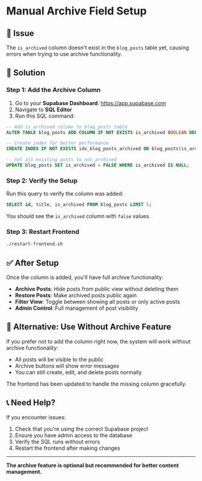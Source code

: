 # Manual Archive Field Setup

## 🎯 Issue
The `is_archived` column doesn't exist in the `blog_posts` table yet, causing errors when trying to use archive functionality.

## 🔧 Solution

### Step 1: Add the Archive Column
1. Go to your **Supabase Dashboard**: https://app.supabase.com
2. Navigate to **SQL Editor**
3. Run this SQL command:

```sql
-- Add is_archived column to blog_posts table
ALTER TABLE blog_posts ADD COLUMN IF NOT EXISTS is_archived BOOLEAN DEFAULT FALSE;

-- Create index for better performance
CREATE INDEX IF NOT EXISTS idx_blog_posts_archived ON blog_posts(is_archived);

-- Set all existing posts to not archived
UPDATE blog_posts SET is_archived = FALSE WHERE is_archived IS NULL;
```

### Step 2: Verify the Setup
Run this query to verify the column was added:

```sql
SELECT id, title, is_archived FROM blog_posts LIMIT 5;
```

You should see the `is_archived` column with `false` values.

### Step 3: Restart Frontend
```bash
./restart-frontend.sh
```

## ✅ After Setup

Once the column is added, you'll have full archive functionality:

- **Archive Posts**: Hide posts from public view without deleting them
- **Restore Posts**: Make archived posts public again
- **Filter View**: Toggle between showing all posts or only active posts
- **Admin Control**: Full management of post visibility

## 🔄 Alternative: Use Without Archive Feature

If you prefer not to add the column right now, the system will work without archive functionality:

- All posts will be visible to the public
- Archive buttons will show error messages
- You can still create, edit, and delete posts normally

The frontend has been updated to handle the missing column gracefully.

## 📞 Need Help?

If you encounter issues:
1. Check that you're using the correct Supabase project
2. Ensure you have admin access to the database
3. Verify the SQL runs without errors
4. Restart the frontend after making changes

---

**The archive feature is optional but recommended for better content management.**